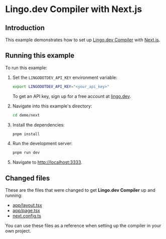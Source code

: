 # Lingo.dev Compiler with Next.js

## Introduction

This example demonstrates how to set up [Lingo.dev Compiler](https://lingo.dev/en/compiler/) with [Next.js](https://adonisjs.com/).

## Running this example

To run this example:

1. Set the `LINGODOTDEV_API_KEY` environment variable:

   ```bash
   export LINGODOTDEV_API_KEY="<your_api_key>"
   ```

   To get an API key, sign up for a free account at [lingo.dev](https://lingo.dev).

2. Navigate into this example's directory:

   ```bash
   cd demo/next
   ```

3. Install the dependencies:

   ```bash
   pnpm install
   ```

4. Run the development server:

   ```bash
   pnpm run dev
   ```

5. Navigate to <http://localhost:3333>.

## Changed files

These are the files that were changed to get **Lingo.dev Compiler** up and running:

- [app/layout.tsx](./app/layout.tsx)
- [app/page.tsx](./app/page.tsx)
- [next.config.ts](./next.config.ts)

You can use these files as a reference when setting up the compiler in your own project.
